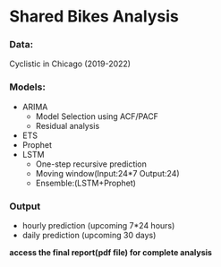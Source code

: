 # Shared Bikes Analysis
### Data: 
Cyclistic in Chicago (2019-2022)
### Models:
 - ARIMA
   - Model Selection using ACF/PACF
   - Residual analysis
 - ETS
 - Prophet
 - LSTM
   - One-step recursive prediction
   - Moving window(Input:24*7 Output:24)
   - Ensemble:(LSTM+Prophet) 
### Output
 - hourly prediction (upcoming 7*24 hours)
 - daily prediction (upcoming 30 days)


**access the final report(pdf file) for complete analysis**
